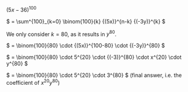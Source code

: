 ${(5x-36)}^{100}$

$ = \sum^{100}\_{k=0} \binom{100}{k} {(5x)}^{n-k} {(-3y)}^{k} $

We only consider $k=80$, as it results in $y^{80}$.

$ = \binom{100}{80} \cdot {(5x)}^{100-80} \cdot {(-3y)}^{80} $

$ = \binom{100}{80} \cdot 5^{20} \cdot {(-3)}^{80} \cdot x^{20} \cdot y^{80} $

$ = \binom{100}{80} \cdot 5^{20} \cdot 3^{80} $ (final answer, i.e. the coefficient of $x^{20} y^{80}$)
